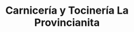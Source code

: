---
title: "Carnicería y Tocinería La Provincianita"
url: /toluca-de-lerdo/carniceria-y-tocineria-la-provincianita/
shop: Metzgerei
---